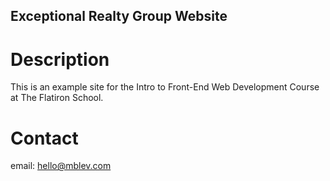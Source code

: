 Exceptional Realty Group Website
------

# Description

This is an example site for the Intro to Front-End Web Development Course at The Flatiron School.

# Contact

email: hello@mblev.com

